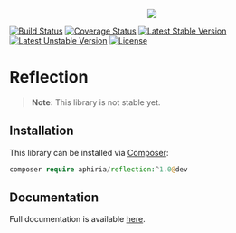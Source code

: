 <p align="center"><a href="https://www.aphiria.com" target="_blank" title="Aphiria"><img src="https://www.aphiria.com/images/aphiria-logo.svg"></a></p>

<p align="center">

[![Build Status](https://travis-ci.com/aphiria/reflection.svg)](https://travis-ci.com/aphiria/reflection)
[![Coverage Status](https://coveralls.io/repos/github/aphiria/reflection/badge.svg?branch=master)](https://coveralls.io/github/aphiria/reflection?branch=master)
[![Latest Stable Version](https://poser.pugx.org/aphiria/reflection/v/stable.svg)](https://packagist.org/packages/aphiria/reflection)
[![Latest Unstable Version](https://poser.pugx.org/aphiria/reflection/v/unstable.svg)](https://packagist.org/packages/aphiria/reflection)
[![License](https://poser.pugx.org/aphiria/reflection/license.svg)](https://packagist.org/packages/aphiria/reflection)

</p>

# Reflection

> **Note:** This library is not stable yet.

## Installation

This library can be installed via [Composer](https://getcomposer.org/download/):

```php
composer require aphiria/reflection:^1.0@dev
```

## Documentation

Full documentation is available <a href="https://www.aphiria.com/docs/master/reflection.html" target="_blank">here</a>.

